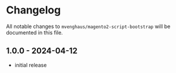 # Changelog

All notable changes to `mvenghaus/magento2-script-bootstrap` will be documented in this file.

## 1.0.0 - 2024-04-12

- initial release
